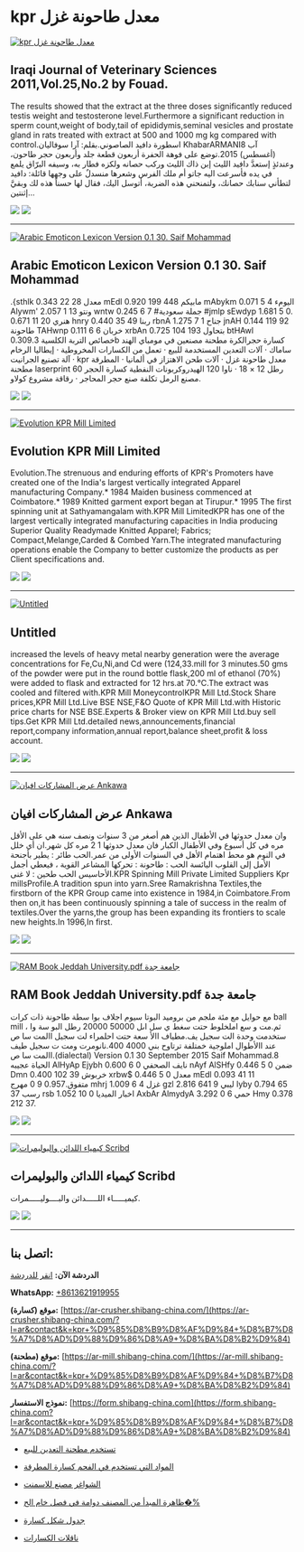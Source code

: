 # kpr معدل طاحونة غزل

<a href="https://swt.shibang-china.com/?l=ar&img&k=kpr+%D9%85%D8%B9%D8%AF%D9%84+%D8%B7%D8%A7%D8%AD%D9%88%D9%86%D8%A9+%D8%BA%D8%B2%D9%84" target="_blank">![kpr معدل طاحونة غزل](http://static.shibang-china.com/all-800x300/744.jpg)</a>

## Iraqi Journal of Veterinary Sciences 2011,Vol.25,No.2 by Fouad.
The results showed that the extract at the three doses significantly reduced testis weight and testosterone level.Furthermore a significant reduction in sperm count,weight of body,tail of epididymis,seminal vesicles and prostate gland in rats treated with extract at 500 and 1000 mg kg compared with control.اسطورة دافيد الصاصوني.بقلم: آرا سوفاليان KhabarARMANI8 آب (أغسطس) 2015.توضع على فوهة الحفرة أربعون قطعة جلد وأربعون حجر طاحون، وعندئذٍ إستعدَّ دافيد الليث إبن ذاك الليث وركب حصانه ولكزه فطار به، وسيفه البرّاق يلمع في يده فأسرعت اليه جاتو أم ملك الفرس وشعرها منسدلٌ على وجهها قائلة: دافيد لتطأني سنابك حصانك، ولتمنحني هذه الضربة، أتوسل اليك، فقال لها حسناً هذه لك وبقيَّ إثنتين…


<a href="https://whatsapp.shibangsoft.com/WhatsApp.php" target="_blank" title="WhatsApp">![](http://static.shibang-china.com/icon/whatsapp.png)</a> <a href="https://swt.shibang-china.com/?l=ar&icon&k=kpr+%D9%85%D8%B9%D8%AF%D9%84+%D8%B7%D8%A7%D8%AD%D9%88%D9%86%D8%A9+%D8%BA%D8%B2%D9%84" target="_blank">![](http://static.shibang-china.com/icon/chat-ar.png)</a>

---

<a href="https://swt.shibang-china.com/?l=ar&img&k=kpr+%D9%85%D8%B9%D8%AF%D9%84+%D8%B7%D8%A7%D8%AD%D9%88%D9%86%D8%A9+%D8%BA%D8%B2%D9%84" target="_blank">![Arabic Emoticon Lexicon Version 0.1 30. Saif Mohammad](http://static.shibang-china.com/all-800x300/977.jpg)</a>

## Arabic Emoticon Lexicon Version 0.1 30. Saif Mohammad
.{sthlk 0.343 22 28 معدل mEdl 0.920 199 448 مابيكم mAbykm 0.071 5 4 اليومء Alywm&#39; 2.057 1 13 ونتو wntw 0.245 6 7 #جملة سعودية #jmlp sEwdyp 1.681 5 0. 0.671 11 20 هنري hnry 0.440 35 49 ربنا rbnA 1.275 7 1 جناح jnAH 0.144 119 92 طاحونة TAHwnp 0.111 6 6 خربان xrbAn 0.725 104 193 بتحاول btHAwl 0.309.خصائص التربة الكلسية 3b كسارة حجرالكرة مطحنة مصنعين في مومباي الهند ساماك &middot; آلات التعدين المستخدمة للبيع &middot; تعمل من الكسارات المخروطية &middot; إيطاليا الرخام آلة تصنيع الجرانيت &middot; kpr معدل طاحونة غزل &middot; آلات طحن الاهتزاز في ألمانيا &middot; المطرقة مطحنة laserprint 60 رطل 12 × 18 &middot; ناوا 120 الهيدروكربونات النفطية كسارة الحجر مصنع الرمل تكلفة صنع حجر المحاجر &middot; رقاقة مشروع كولاو.


<a href="https://whatsapp.shibangsoft.com/WhatsApp.php" target="_blank" title="WhatsApp">![](http://static.shibang-china.com/icon/whatsapp.png)</a> <a href="https://swt.shibang-china.com/?l=ar&icon&k=kpr+%D9%85%D8%B9%D8%AF%D9%84+%D8%B7%D8%A7%D8%AD%D9%88%D9%86%D8%A9+%D8%BA%D8%B2%D9%84" target="_blank">![](http://static.shibang-china.com/icon/chat-ar.png)</a>

---

<a href="https://swt.shibang-china.com/?l=ar&img&k=kpr+%D9%85%D8%B9%D8%AF%D9%84+%D8%B7%D8%A7%D8%AD%D9%88%D9%86%D8%A9+%D8%BA%D8%B2%D9%84" target="_blank">![Evolution KPR Mill Limited](http://static.shibang-china.com/all-800x300/406.jpg)</a>

## Evolution KPR Mill Limited
Evolution.The strenuous and enduring efforts of KPR&#39;s Promoters have created one of the India&#39;s largest vertically integrated Apparel manufacturing Company.* 1984 Maiden business commenced at Coimbatore.* 1989 Knitted garment export began at Tirupur.* 1995 The first spinning unit at Sathyamangalam with.KPR Mill LimitedKPR has one of the largest vertically integrated manufacturing capacities in India producing Superior Quality Readymade Knitted Apparel; Fabrics; Compact,Melange,Carded &amp; Combed Yarn.The integrated manufacturing operations enable the Company to better customize the products as per Client specifications and.


<a href="https://whatsapp.shibangsoft.com/WhatsApp.php" target="_blank" title="WhatsApp">![](http://static.shibang-china.com/icon/whatsapp.png)</a> <a href="https://swt.shibang-china.com/?l=ar&icon&k=kpr+%D9%85%D8%B9%D8%AF%D9%84+%D8%B7%D8%A7%D8%AD%D9%88%D9%86%D8%A9+%D8%BA%D8%B2%D9%84" target="_blank">![](http://static.shibang-china.com/icon/chat-ar.png)</a>

---

<a href="https://swt.shibang-china.com/?l=ar&img&k=kpr+%D9%85%D8%B9%D8%AF%D9%84+%D8%B7%D8%A7%D8%AD%D9%88%D9%86%D8%A9+%D8%BA%D8%B2%D9%84" target="_blank">![Untitled](http://static.shibang-china.com/all-800x300/328.jpg)</a>

## Untitled
increased the levels of heavy metal nearby generation were the average concentrations for Fe,Cu,Ni,and Cd were (124,33.mill for 3 minutes.50 gms of the powder were put in the round bottle flask,200 ml of ethanol (70%) were added to flask and extracted for 12 hrs.at 70.°C.The extract was cooled and filtered with.KPR Mill MoneycontrolKPR Mill Ltd.Stock Share prices,KPR Mill Ltd.Live BSE NSE,F&amp;O Quote of KPR Mill Ltd.with Historic price charts for NSE BSE.Experts &amp; Broker view on KPR Mill Ltd.buy sell tips.Get KPR Mill Ltd.detailed news,announcements,financial report,company information,annual report,balance sheet,profit &amp; loss account.


<a href="https://whatsapp.shibangsoft.com/WhatsApp.php" target="_blank" title="WhatsApp">![](http://static.shibang-china.com/icon/whatsapp.png)</a> <a href="https://swt.shibang-china.com/?l=ar&icon&k=kpr+%D9%85%D8%B9%D8%AF%D9%84+%D8%B7%D8%A7%D8%AD%D9%88%D9%86%D8%A9+%D8%BA%D8%B2%D9%84" target="_blank">![](http://static.shibang-china.com/icon/chat-ar.png)</a>

---

<a href="https://swt.shibang-china.com/?l=ar&img&k=kpr+%D9%85%D8%B9%D8%AF%D9%84+%D8%B7%D8%A7%D8%AD%D9%88%D9%86%D8%A9+%D8%BA%D8%B2%D9%84" target="_blank">![عرض المشاركات افيان Ankawa](http://static.shibang-china.com/all-800x300/464.jpg)</a>

## عرض المشاركات افيان Ankawa
وان معدل حدوثها في الأطفال الذين هم أصغر من 3 سنوات ونصف سنه هي على الأقل مره في كل أسبوع وفي الأطفال الكبار فان معدل حدوثها 1 2 مره كل شهر.ان أي خلل في النوم هو محط اهتمام الأهل في السنوات الأولى من عمر.الحب طائر : يطير بأجنحة الأمل إلى القلوب اليائسة الحب : طاحونة : تحركها المشاعر القوية ، فيعطي أجمل الأحاسيس الحب طحين : لا غنى.KPR Spinning Mill Private Limited Suppliers  Kpr millsProfile.A tradition spun into yarn.Sree Ramakrishna Textiles,the firstborn of the KPR Group came into existence in 1984,in Coimbatore.From then on,it has been continuously spinning a tale of success in the realm of textiles.Over the yarns,the group has been expanding its frontiers to scale new heights.In 1996,In first.


<a href="https://whatsapp.shibangsoft.com/WhatsApp.php" target="_blank" title="WhatsApp">![](http://static.shibang-china.com/icon/whatsapp.png)</a> <a href="https://swt.shibang-china.com/?l=ar&icon&k=kpr+%D9%85%D8%B9%D8%AF%D9%84+%D8%B7%D8%A7%D8%AD%D9%88%D9%86%D8%A9+%D8%BA%D8%B2%D9%84" target="_blank">![](http://static.shibang-china.com/icon/chat-ar.png)</a>

---

<a href="https://swt.shibang-china.com/?l=ar&img&k=kpr+%D9%85%D8%B9%D8%AF%D9%84+%D8%B7%D8%A7%D8%AD%D9%88%D9%86%D8%A9+%D8%BA%D8%B2%D9%84" target="_blank">![RAM Book Jeddah University.pdf جامعة جدة](http://static.shibang-china.com/all-800x300/1476.jpg)</a>

## RAM Book Jeddah University.pdf جامعة جدة
مع حوايل مع مئة ملجم من بروميد البوتا سيوم اجلاف بوا سطة طاحونة ذات كرات ball mill ، ثم.مت و سع املخلوط حتت سغط ي سل اىل 50000 20000 رطل البو سة وا ستخدمت وحدة الت سجيل يف.مطياف االأ سعة حتت احلمراء لت سجيل االمت سا ص عند االأطوال املوجية خمتلفة ترتاوح بني 4000 400.نانومرت ومت ت سجيل طيف االمت سا ص.(dialectal) Version 0.1 30 September 2015 Saif Mohammad.8 الحياة عجيبه AlHyAp Ejybh 0.600 6 0 نايف الصحفي nAyf AlSHfy 0.446 5 0 ضمن Dmn 0.400 102 39 خربوش xrbw$ 0.446 5 0 معدل mEdl 0.093 41 11 متفوق.0.957 9 0 مهرج mhrj 1.009 6 4 غزل gzl 2.816 641 9 ليبي lyby 0.794 65 37 رسب rsb 1.052 10 0 اخبار الميديا AxbAr AlmydyA 3.292 0 6 حمي Hmy 0.378 212 37.


<a href="https://whatsapp.shibangsoft.com/WhatsApp.php" target="_blank" title="WhatsApp">![](http://static.shibang-china.com/icon/whatsapp.png)</a> <a href="https://swt.shibang-china.com/?l=ar&icon&k=kpr+%D9%85%D8%B9%D8%AF%D9%84+%D8%B7%D8%A7%D8%AD%D9%88%D9%86%D8%A9+%D8%BA%D8%B2%D9%84" target="_blank">![](http://static.shibang-china.com/icon/chat-ar.png)</a>

---

<a href="https://swt.shibang-china.com/?l=ar&img&k=kpr+%D9%85%D8%B9%D8%AF%D9%84+%D8%B7%D8%A7%D8%AD%D9%88%D9%86%D8%A9+%D8%BA%D8%B2%D9%84" target="_blank">![كيمياء اللدائن والبوليمرات Scribd](http://static.shibang-china.com/all-800x300/853.jpg)</a>

## كيمياء اللدائن والبوليمرات Scribd
ﻛﻴﻤﻴـــــﺎء اﻟﻠـــــﺪاﺋﻦ واﻟﺒــــﻮﻟﻴـــــﻤﺮات.

<a href="https://whatsapp.shibangsoft.com/WhatsApp.php" target="_blank" title="WhatsApp">![](http://static.shibang-china.com/icon/whatsapp.png)</a> <a href="https://swt.shibang-china.com/?l=ar&icon&k=kpr+%D9%85%D8%B9%D8%AF%D9%84+%D8%B7%D8%A7%D8%AD%D9%88%D9%86%D8%A9+%D8%BA%D8%B2%D9%84" target="_blank">![](http://static.shibang-china.com/icon/chat-ar.png)</a>

---
## اتصل بنا:

**الدردشة الآن:** [انقر للدردشة](https://swt.shibang-china.com?l=ar&contact&k=kpr+%D9%85%D8%B9%D8%AF%D9%84+%D8%B7%D8%A7%D8%AD%D9%88%D9%86%D8%A9+%D8%BA%D8%B2%D9%84)

**WhatsApp:**  [+8613621919955](https://whatsapp.shibangsoft.com/WhatsApp.php)

**موقع (كسارة):** [https://ar-crusher.shibang-china.com/](https://ar-crusher.shibang-china.com/?l=ar&contact&k=kpr+%D9%85%D8%B9%D8%AF%D9%84+%D8%B7%D8%A7%D8%AD%D9%88%D9%86%D8%A9+%D8%BA%D8%B2%D9%84)

**موقع (مطحنة):** [https://ar-mill.shibang-china.com/](https://ar-mill.shibang-china.com/?l=ar&contact&k=kpr+%D9%85%D8%B9%D8%AF%D9%84+%D8%B7%D8%A7%D8%AD%D9%88%D9%86%D8%A9+%D8%BA%D8%B2%D9%84)

**نموذج الاستفسار:** [https://form.shibang-china.com](https://form.shibang-china.com?l=ar&contact&k=kpr+%D9%85%D8%B9%D8%AF%D9%84+%D8%B7%D8%A7%D8%AD%D9%88%D9%86%D8%A9+%D8%BA%D8%B2%D9%84)

* [تستخدم مطحنة التعدين للبيع](../29/%D8%AA%D8%B3%D8%AA%D8%AE%D8%AF%D9%85%20%D9%85%D8%B7%D8%AD%D9%86%D8%A9%20%D8%A7%D9%84%D8%AA%D8%B9%D8%AF%D9%8A%D9%86%20%D9%84%D9%84%D8%A8%D9%8A%D8%B9.md)

* [المواد التي تستخدم في الفحم كسارة المطرقة](../29/%D8%A7%D9%84%D9%85%D9%88%D8%A7%D8%AF%20%D8%A7%D9%84%D8%AA%D9%8A%20%D8%AA%D8%B3%D8%AA%D8%AE%D8%AF%D9%85%20%D9%81%D9%8A%20%D8%A7%D9%84%D9%81%D8%AD%D9%85%20%D9%83%D8%B3%D8%A7%D8%B1%D8%A9%20%D8%A7%D9%84%D9%85%D8%B7%D8%B1%D9%82%D8%A9.md)

* [الشواغر مصنع للاسمنت](../28/%D8%A7%D9%84%D8%B4%D9%88%D8%A7%D8%BA%D8%B1%20%D9%85%D8%B5%D9%86%D8%B9%20%D9%84%D9%84%D8%A7%D8%B3%D9%85%D9%86%D8%AA.md)

* [ظاهرة المبدأ من المصنف دوامة في فصل خام الح�%](../28/%D8%B8%D8%A7%D9%87%D8%B1%D8%A9%20%D8%A7%D9%84%D9%85%D8%A8%D8%AF%D8%A3%20%D9%85%D9%86%20%D8%A7%D9%84%D9%85%D8%B5%D9%86%D9%81%20%D8%AF%D9%88%D8%A7%D9%85%D8%A9%20%D9%81%D9%8A%20%D9%81%D8%B5%D9%84%20%D8%AE%D8%A7%D9%85%20%D8%A7%D9%84%D8%AD%EF%BF%BD%25.md)

* [جدول شكل كسارة](../28/%D8%AC%D8%AF%D9%88%D9%84%20%D8%B4%D9%83%D9%84%20%D9%83%D8%B3%D8%A7%D8%B1%D8%A9.md)

* [ناقلات الكسارات](../26/%D9%86%D8%A7%D9%82%D9%84%D8%A7%D8%AA%20%D8%A7%D9%84%D9%83%D8%B3%D8%A7%D8%B1%D8%A7%D8%AA.md)